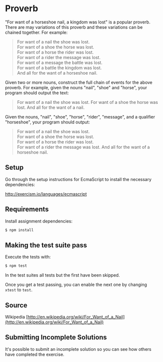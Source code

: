 # Proverb

"For want of a horseshoe nail, a kingdom was lost" is a popular proverb. There are may variations
of this proverb and these variations can be chained together. For example:

> For want of a nail the shoe was lost.  
> For want of a shoe the horse was lost.  
> For want of a horse the rider was lost.  
> For want of a rider the message was lost.  
> For want of a message the battle was lost.  
> For want of a battle the kingdom was lost.  
> And all for the want of a horseshoe nail.

Given two or more nouns, construct the full chain of events for the above proverb.
For example, given the nouns "nail", "shoe" and "horse", your program should output the text:

>For want of a nail the shoe was lost.
>For want of a shoe the horse was lost.
>And all for the want of a nail.

Given the nouns, "nail", "shoe", "horse", "rider", "message",  and a qualifier "horseshoe", your program should output:

> For want of a nail the shoe was lost.  
> For want of a shoe the horse was lost.  
> For want of a horse the rider was lost.  
> For want of a rider the message was lost. 
> And all for the want of a horseshoe nail.


## Setup

Go through the setup instructions for EcmaScript to
install the necessary dependencies:

http://exercism.io/languages/ecmascript

## Requirements

Install assignment dependencies:

```bash
$ npm install
```

## Making the test suite pass

Execute the tests with:

```bash
$ npm test
```

In the test suites all tests but the first have been skipped.

Once you get a test passing, you can enable the next one by
changing `xtest` to `test`.

## Source

Wikipedia [http://en.wikipedia.org/wiki/For_Want_of_a_Nail](http://en.wikipedia.org/wiki/For_Want_of_a_Nail)

## Submitting Incomplete Solutions
It's possible to submit an incomplete solution so you can see how others have completed the exercise.
